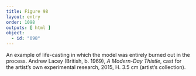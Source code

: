 ```yaml
---
title: Figure 98
layout: entry
order: 1098
outputs: [ html ]
object:
  - id: "098"
---
```


An example of life-casting in which the model was entirely burned out in the process. Andrew Lacey (British, b. 1969), *A Modern-Day Thistle*, cast for the artist’s own experimental research, 2015, H. 3.5 cm (artist’s collection).
